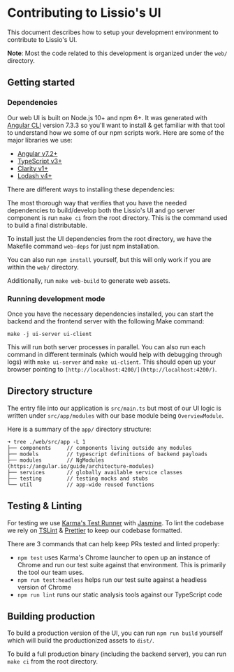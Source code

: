 # Contributing to Lissio's UI

This document describes how to setup your development environment to contribute to Lissio's UI.

**Note**: Most the code related to this development is organized under the `web/` directory.

## Getting started

### Dependencies

Our web UI is built on Node.js 10+ and npm 6+. It was generated with [Angular CLI](https://github.com/angular/angular-cli) version 7.3.3 so you'll want to install & get familiar with that tool to understand how we some of our npm scripts work. Here are some of the major libraries we use:

- [Angular v7.2+](http://angular.io)
- [TypeScript v3+](https://www.typescriptlang.org/)
- [Clarity v1+](https://clarity.design/)
- [Lodash v4+](https://lodash.com/)

There are different ways to installing these dependencies:

The most thorough way that verifies that you have the needed dependencies to build/develop both the Lissio's UI and go server component is run `make ci` from the root directory. This is the command used to build a final distributable.

To install just the UI dependencies from the root directory, we have the Makefile command `web-deps` for just npm installation.

You can also run `npm install` yourself, but this will only work if you are within the `web/` directory.

Additionally, run `make web-build` to generate web assets.

### Running development mode

Once you have the necessary dependencies installed, you can start the backend and the frontend server with the following Make command:

    make -j ui-server ui-client

This will run both server processes in parallel. You can also run each command in different terminals (which would help with debugging through logs) with `make ui-server` and `make ui-client`. This should open up your browser pointing to `[http://localhost:4200/](http://localhost:4200/)`.

## Directory structure

The entry file into our application is `src/main.ts` but most of our UI logic is written under `src/app/modules` with our base module being `OverviewModule`.

Here is a summary of the `app/` directory structure:

    ➜ tree ./web/src/app -L 1
    ├── components     // components living outside any modules
    ├── models         // typescript definitions of backend payloads
    ├── modules        // NgModules (https://angular.io/guide/architecture-modules)
    ├── services       // globally available service classes
    ├── testing        // testing mocks and stubs
    └── util           // app-wide reused functions

## Testing & Linting

For testing we use [Karma's Test Runner](https://karma-runner.github.io/latest/index.html) with [Jasmine](https://jasmine.github.io). To lint the codebase we rely on [TSLint](https://palantir.github.io/tslint/) & [Prettier](https://prettier.io/) to keep our codebase formatted.

There are 3 commands that can help keep PRs tested and linted properly:

- `npm test` uses Karma's Chrome launcher to open up an instance of Chrome and run our test suite against that environment. This is primarily the tool our team uses.
- `npm run test:headless` helps run our test suite against a headless version of Chrome
- `npm run lint` runs our static analysis tools against our TypeScript code

## Building production

To build a production version of the UI, you can run `npm run build` yourself which will build the productionized assets to `dist/`.

To build a full production binary (including the backend server), you can run `make ci` from the root directory.
